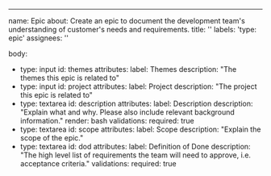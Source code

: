 ---
name: Epic
about: Create an epic to document the development team's understanding of customer's needs and requirements.
title: ''
labels: 'type: epic'
assignees: ''

body:
- type: input
  id: themes
  attributes:
    label: Themes
    description: "The themes this epic is related to"
- type: input
  id: project
  attributes:
    label: Project
    description: "The project this epic is related to"
- type: textarea
  id: description
  attributes:
    label: Description
    description: "Explain what and why. Please also include relevant background information."
    render: bash
  validations:
    required: true
- type: textarea
  id: scope
  attributes:
    label: Scope
    description: "Explain the scope of the epic."
- type: textarea
  id: dod
  attributes:
    label: Definition of Done
    description: "The high level list of requirements the team will need to approve, i.e. acceptance criteria."
  validations:
    required: true
